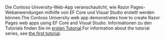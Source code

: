 <span data-ttu-id="672fa-101">Die Contoso University-Web-App veranschaulicht, wie Razor Pages-Webanwendungen mithilfe von EF Core und Visual Studio erstellt werden können.</span><span class="sxs-lookup"><span data-stu-id="672fa-101">The Contoso University web app demonstrates how to create Razor Pages web apps using EF Core and Visual Studio.</span></span> <span data-ttu-id="672fa-102">Informationen zu den Tutorials finden Sie im [ersten Tutorial](xref:data/ef-rp/intro).</span><span class="sxs-lookup"><span data-stu-id="672fa-102">For information about the tutorial series, see [the first tutorial](xref:data/ef-rp/intro).</span></span>